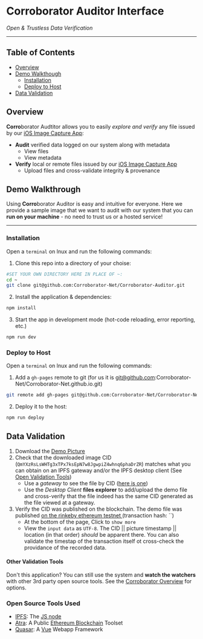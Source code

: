 # Corroborator Auditor Interface
_Open &amp; Trustless Data Verification_

---

## Table of Contents

- [Overview](#overview)
- [Demo Walkthough](#demo-walkthough)
  - [Installation](#installation)
  - [Deploy to Host](#deploy-to-host)
- [Data Validation](#data-validation)


## Overview

**Corro**borator Audtitor allows you to easily *explore and verify* any file issued by our [iOS Image Capture App](https://github.com/Corroborator-Net/Corroborator-iOS):

- **Audit** verified data logged on our system along with metadata
  - View files
  - View metadata
- **Verify** local or remote files issued by our [iOS Image Capture App](https://github.com/Corroborator-Net/Corroborator-iOS)
  - Upload files and cross-validate integrity & provenance

## Demo Walkthrough

Using **Corro**borator Auditor is easy and intuitive for everyone. Here we provide a sample image that we want to audit with our system that you can **run on your machine** - no need to trust us or a hosted service!

---

### Installation

Open a `terminal` on lnux and run the following commands:

1. Clone this repo into a directory of your choise:
```bash
#SET YOUR OWN DIRECTORY HERE IN PLACE OF ~:
cd ~
git clone git@github.com:Corroborator-Net/Corroborator-Auditor.git
```

2. Install the application & dependencies:
```bash
npm install
```

3. Start the app in development mode (hot-code reloading, error reporting, etc.)
```bash
npm run dev
```

### Deploy to Host

Open a `terminal` on lnux and run the following commands:

1. Add a `gh-pages` remote to git (for us it is git@github.com:Corroborator-Net/Corroborator-Net.github.io.git)
```bash
git remote add gh-pages git@github.com:Corroborator-Net/Corroborator-Net.github.io.git
```

2. Deploy it to the host:
```bash
npm run deploy
```

## Data Validation

1. Download the [Demo Picture](/src/statics/QmYXzRsLsWHTg3xTPx7ksEpN7w8JgwpiZ4whnq6phaDrZR.jpeg)
2. Check that the downloaded image CID (`QmYXzRsLsWHTg3xTPx7ksEpN7w8JgwpiZ4whnq6phaDrZR`) matches what you can obtain on an IPFS gateway and/or the IPFS desktop client (See [Open Validation Tools](#open-validation-tools))
    - Use a *gateway* to see the file by CID ([here is one](https://gateway.pinata.cloud/ipfs/QmYXzRsLsWHTg3xTPx7ksEpN7w8JgwpiZ4whnq6phaDrZR))
    - Use the *Desktop Client* **files explorer** to add/upload the demo file and cross-verify that the file indeed has the same CID generated as the file viewed at a gateway.
3. Verify the CID was published on the blockchain. The demo file was published [on the rinkeby ethereum testnet ](https://rinkeby.etherscan.io/tx/) (transaction hash: ``)
    - At the bottom of the page, Click to `show more`
    - View the `input data` as `UTF-8`. The CID || picture timestamp || location (in that order)  _should_ be apparent there. You can also validate the timestap of the transaction itself ot cross-check the providance of the recorded data.
  
#### Other Validation Tools

Don't this application? You can still use the system and **watch the watchers** with other 3rd party open source tools. See the [Corroborator Overview](https://github.com/Corroborator-Net/Corroborator-Overview) for options.

### Open Source Tools Used
- [IPFS](https://ipfs.io/): The [JS node](https://js.ipfs.io/)
- [Atra](https://atra.io/): A Public [Ethereum Blockchain](https://ethereum.org/) Toolset
- [Quasar](https://quasar.dev): A [Vue](https://vuejs.org/) Webapp Framework
